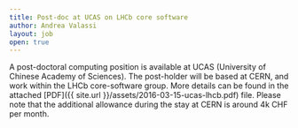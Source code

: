 ```yaml
---
title: Post-doc at UCAS on LHCb core software
author: Andrea Valassi
layout: job
open: true
---
```


A post-doctoral computing position is available at UCAS (University of Chinese Academy of Sciences). 
The post-holder will be based at CERN, and work within the LHCb core-software group. 
More details can be found in the attached [PDF]({{ site.url }}/assets/2016-03-15-ucas-lhcb.pdf) file.
Please note that the additional allowance during the stay at CERN is around 4k CHF per month.
